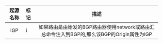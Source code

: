 |起源名称|标记|描述|
| :---: |:---|:---:|
|IGP    |i   |如果路由是由始发的BGP路由器使用network或路由汇总命令注入到BGP的,那么该BGP的Origin属性为IGP|